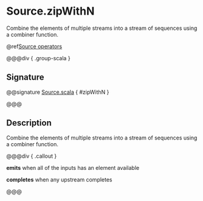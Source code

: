 # Source.zipWithN

Combine the elements of multiple streams into a stream of sequences using a combiner function.

@ref[Source operators](../index.md#source-operators)

@@@div { .group-scala }

## Signature

@@signature [Source.scala](/akka-stream/src/main/scala/akka/stream/scaladsl/Source.scala) { #zipWithN }

@@@

## Description

Combine the elements of multiple streams into a stream of sequences using a combiner function.


@@@div { .callout }

**emits** when all of the inputs has an element available

**completes** when any upstream completes

@@@


